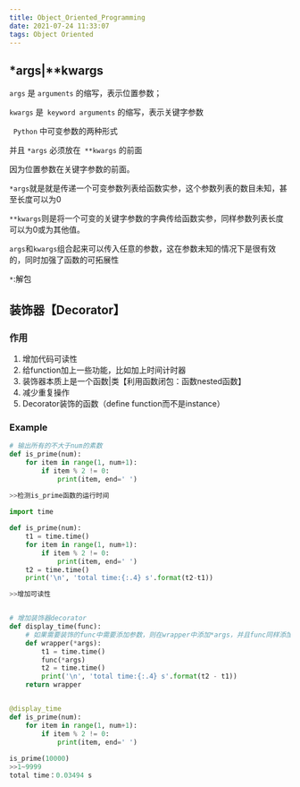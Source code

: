 ```yaml
---
title: Object_Oriented_Programming
date: 2021-07-24 11:33:07
tags: Object Oriented 
---
```


## *args|**kwargs

`args` 是 `arguments` 的缩写，表示位置参数；

`kwargs` 是` keyword arguments` 的缩写，表示关键字参数

` Python` 中可变参数的两种形式

并且 `*args` 必须放在` **kwargs` 的前面

因为位置参数在关键字参数的前面。

`*args`就是就是传递一个可变参数列表给函数实参，这个参数列表的数目未知，甚至长度可以为0

`**kwargs`则是将一个可变的关键字参数的字典传给函数实参，同样参数列表长度可以为0或为其他值。

`args`和`kwargs`组合起来可以传入任意的参数，这在参数未知的情况下是很有效的，同时加强了函数的可拓展性

`*`:解包

## 装饰器【Decorator】

### 作用

1. 增加代码可读性
2. 给function加上一些功能，比如加上时间计时器
3. 装饰器本质上是一个函数|类【利用函数闭包：函数nested函数】
4. 减少重复操作
5. Decorator装饰的函数（define function而不是instance）

### Example

```python
# 输出所有的不大于num的素数
def is_prime(num):
    for item in range(1, num+1):
        if item % 2 != 0:
            print(item, end=' ')
            
>>检测is_prime函数的运行时间

import time

def is_prime(num):
    t1 = time.time()
    for item in range(1, num+1):
        if item % 2 != 0:
            print(item, end=' ')
    t2 = time.time()
    print('\n', 'total time:{:.4} s'.format(t2-t1))

>>增加可读性


# 增加装饰器decorator
def display_time(func):
    # 如果需要装饰的func中需要添加参数，则在wrapper中添加*args，并且func同样添加
    def wrapper(*args):
        t1 = time.time()
        func(*args)
        t2 = time.time()
        print('\n', 'total time:{:.4} s'.format(t2 - t1))
    return wrapper


@display_time
def is_prime(num):
    for item in range(1, num+1):
        if item % 2 != 0:
            print(item, end=' ')
            
is_prime(10000)
>>1~9999
total time：0.03494 s
```

